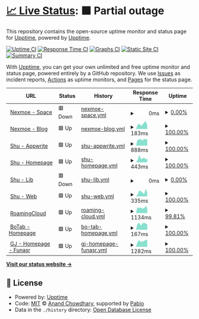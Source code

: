 # [📈 Live Status](https://demo.upptime.js.org): <!--live status--> **🟧 Partial outage**

This repository contains the open-source uptime monitor and status page for [Upptime](https://upptime.js.org), powered by [Upptime](https://github.com/upptime/upptime).

[![Uptime CI](https://github.com/nexmoe/upptime/workflows/Uptime%20CI/badge.svg)](https://github.com/nexmoe/upptime/actions?query=workflow%3A%22Uptime+CI%22)
[![Response Time CI](https://github.com/nexmoe/upptime/workflows/Response%20Time%20CI/badge.svg)](https://github.com/nexmoe/upptime/actions?query=workflow%3A%22Response+Time+CI%22)
[![Graphs CI](https://github.com/nexmoe/upptime/workflows/Graphs%20CI/badge.svg)](https://github.com/nexmoe/upptime/actions?query=workflow%3A%22Graphs+CI%22)
[![Static Site CI](https://github.com/nexmoe/upptime/workflows/Static%20Site%20CI/badge.svg)](https://github.com/nexmoe/upptime/actions?query=workflow%3A%22Static+Site+CI%22)
[![Summary CI](https://github.com/nexmoe/upptime/workflows/Summary%20CI/badge.svg)](https://github.com/nexmoe/upptime/actions?query=workflow%3A%22Summary+CI%22)

With [Upptime](https://upptime.js.org), you can get your own unlimited and free uptime monitor and status page, powered entirely by a GitHub repository. We use [Issues](https://github.com/upptime/upptime/issues) as incident reports, [Actions](https://github.com/nexmoe/upptime/actions) as uptime monitors, and [Pages](https://demo.upptime.js.org) for the status page.

<!--start: status pages-->
<!-- This summary is generated by Upptime (https://github.com/upptime/upptime) -->
<!-- Do not edit this manually, your changes will be overwritten -->
<!-- prettier-ignore -->
| URL | Status | History | Response Time | Uptime |
| --- | ------ | ------- | ------------- | ------ |
| <img alt="" src="https://icons.duckduckgo.com/ip3/i.nexmoe.com.ico" height="13"> [Nexmoe - Space](https://i.nexmoe.com) | 🟥 Down | [nexmoe-space.yml](https://github.com/nexmoe/upptime/commits/HEAD/history/nexmoe-space.yml) | <details><summary><img alt="Response time graph" src="./graphs/nexmoe-space/response-time-week.png" height="20"> 0ms</summary><br><a href="https://nexmoe.github.io/upptime/history/nexmoe-space"><img alt="Response time 3425" src="https://img.shields.io/endpoint?url=https%3A%2F%2Fraw.githubusercontent.com%2Fnexmoe%2Fupptime%2FHEAD%2Fapi%2Fnexmoe-space%2Fresponse-time.json"></a><br><a href="https://nexmoe.github.io/upptime/history/nexmoe-space"><img alt="24-hour response time 0" src="https://img.shields.io/endpoint?url=https%3A%2F%2Fraw.githubusercontent.com%2Fnexmoe%2Fupptime%2FHEAD%2Fapi%2Fnexmoe-space%2Fresponse-time-day.json"></a><br><a href="https://nexmoe.github.io/upptime/history/nexmoe-space"><img alt="7-day response time 0" src="https://img.shields.io/endpoint?url=https%3A%2F%2Fraw.githubusercontent.com%2Fnexmoe%2Fupptime%2FHEAD%2Fapi%2Fnexmoe-space%2Fresponse-time-week.json"></a><br><a href="https://nexmoe.github.io/upptime/history/nexmoe-space"><img alt="30-day response time 0" src="https://img.shields.io/endpoint?url=https%3A%2F%2Fraw.githubusercontent.com%2Fnexmoe%2Fupptime%2FHEAD%2Fapi%2Fnexmoe-space%2Fresponse-time-month.json"></a><br><a href="https://nexmoe.github.io/upptime/history/nexmoe-space"><img alt="1-year response time 3425" src="https://img.shields.io/endpoint?url=https%3A%2F%2Fraw.githubusercontent.com%2Fnexmoe%2Fupptime%2FHEAD%2Fapi%2Fnexmoe-space%2Fresponse-time-year.json"></a></details> | <details><summary><a href="https://nexmoe.github.io/upptime/history/nexmoe-space">0.00%</a></summary><a href="https://nexmoe.github.io/upptime/history/nexmoe-space"><img alt="All-time uptime 79.12%" src="https://img.shields.io/endpoint?url=https%3A%2F%2Fraw.githubusercontent.com%2Fnexmoe%2Fupptime%2FHEAD%2Fapi%2Fnexmoe-space%2Fuptime.json"></a><br><a href="https://nexmoe.github.io/upptime/history/nexmoe-space"><img alt="24-hour uptime 0.00%" src="https://img.shields.io/endpoint?url=https%3A%2F%2Fraw.githubusercontent.com%2Fnexmoe%2Fupptime%2FHEAD%2Fapi%2Fnexmoe-space%2Fuptime-day.json"></a><br><a href="https://nexmoe.github.io/upptime/history/nexmoe-space"><img alt="7-day uptime 0.00%" src="https://img.shields.io/endpoint?url=https%3A%2F%2Fraw.githubusercontent.com%2Fnexmoe%2Fupptime%2FHEAD%2Fapi%2Fnexmoe-space%2Fuptime-week.json"></a><br><a href="https://nexmoe.github.io/upptime/history/nexmoe-space"><img alt="30-day uptime 1.38%" src="https://img.shields.io/endpoint?url=https%3A%2F%2Fraw.githubusercontent.com%2Fnexmoe%2Fupptime%2FHEAD%2Fapi%2Fnexmoe-space%2Fuptime-month.json"></a><br><a href="https://nexmoe.github.io/upptime/history/nexmoe-space"><img alt="1-year uptime 79.12%" src="https://img.shields.io/endpoint?url=https%3A%2F%2Fraw.githubusercontent.com%2Fnexmoe%2Fupptime%2FHEAD%2Fapi%2Fnexmoe-space%2Fuptime-year.json"></a></details>
| <img alt="" src="https://icons.duckduckgo.com/ip3/nexmoe.com.ico" height="13"> [Nexmoe - Blog](https://nexmoe.com) | 🟩 Up | [nexmoe-blog.yml](https://github.com/nexmoe/upptime/commits/HEAD/history/nexmoe-blog.yml) | <details><summary><img alt="Response time graph" src="./graphs/nexmoe-blog/response-time-week.png" height="20"> 183ms</summary><br><a href="https://nexmoe.github.io/upptime/history/nexmoe-blog"><img alt="Response time 243" src="https://img.shields.io/endpoint?url=https%3A%2F%2Fraw.githubusercontent.com%2Fnexmoe%2Fupptime%2FHEAD%2Fapi%2Fnexmoe-blog%2Fresponse-time.json"></a><br><a href="https://nexmoe.github.io/upptime/history/nexmoe-blog"><img alt="24-hour response time 83" src="https://img.shields.io/endpoint?url=https%3A%2F%2Fraw.githubusercontent.com%2Fnexmoe%2Fupptime%2FHEAD%2Fapi%2Fnexmoe-blog%2Fresponse-time-day.json"></a><br><a href="https://nexmoe.github.io/upptime/history/nexmoe-blog"><img alt="7-day response time 183" src="https://img.shields.io/endpoint?url=https%3A%2F%2Fraw.githubusercontent.com%2Fnexmoe%2Fupptime%2FHEAD%2Fapi%2Fnexmoe-blog%2Fresponse-time-week.json"></a><br><a href="https://nexmoe.github.io/upptime/history/nexmoe-blog"><img alt="30-day response time 182" src="https://img.shields.io/endpoint?url=https%3A%2F%2Fraw.githubusercontent.com%2Fnexmoe%2Fupptime%2FHEAD%2Fapi%2Fnexmoe-blog%2Fresponse-time-month.json"></a><br><a href="https://nexmoe.github.io/upptime/history/nexmoe-blog"><img alt="1-year response time 243" src="https://img.shields.io/endpoint?url=https%3A%2F%2Fraw.githubusercontent.com%2Fnexmoe%2Fupptime%2FHEAD%2Fapi%2Fnexmoe-blog%2Fresponse-time-year.json"></a></details> | <details><summary><a href="https://nexmoe.github.io/upptime/history/nexmoe-blog">100.00%</a></summary><a href="https://nexmoe.github.io/upptime/history/nexmoe-blog"><img alt="All-time uptime 100.00%" src="https://img.shields.io/endpoint?url=https%3A%2F%2Fraw.githubusercontent.com%2Fnexmoe%2Fupptime%2FHEAD%2Fapi%2Fnexmoe-blog%2Fuptime.json"></a><br><a href="https://nexmoe.github.io/upptime/history/nexmoe-blog"><img alt="24-hour uptime 100.00%" src="https://img.shields.io/endpoint?url=https%3A%2F%2Fraw.githubusercontent.com%2Fnexmoe%2Fupptime%2FHEAD%2Fapi%2Fnexmoe-blog%2Fuptime-day.json"></a><br><a href="https://nexmoe.github.io/upptime/history/nexmoe-blog"><img alt="7-day uptime 100.00%" src="https://img.shields.io/endpoint?url=https%3A%2F%2Fraw.githubusercontent.com%2Fnexmoe%2Fupptime%2FHEAD%2Fapi%2Fnexmoe-blog%2Fuptime-week.json"></a><br><a href="https://nexmoe.github.io/upptime/history/nexmoe-blog"><img alt="30-day uptime 100.00%" src="https://img.shields.io/endpoint?url=https%3A%2F%2Fraw.githubusercontent.com%2Fnexmoe%2Fupptime%2FHEAD%2Fapi%2Fnexmoe-blog%2Fuptime-month.json"></a><br><a href="https://nexmoe.github.io/upptime/history/nexmoe-blog"><img alt="1-year uptime 100.00%" src="https://img.shields.io/endpoint?url=https%3A%2F%2Fraw.githubusercontent.com%2Fnexmoe%2Fupptime%2FHEAD%2Fapi%2Fnexmoe-blog%2Fuptime-year.json"></a></details>
| <img alt="" src="https://icons.duckduckgo.com/ip3/aw.xiaoshuapp.com.ico" height="13"> [Shu - Appwrite](https://aw.xiaoshuapp.com) | 🟩 Up | [shu-appwrite.yml](https://github.com/nexmoe/upptime/commits/HEAD/history/shu-appwrite.yml) | <details><summary><img alt="Response time graph" src="./graphs/shu-appwrite/response-time-week.png" height="20"> 888ms</summary><br><a href="https://nexmoe.github.io/upptime/history/shu-appwrite"><img alt="Response time 940" src="https://img.shields.io/endpoint?url=https%3A%2F%2Fraw.githubusercontent.com%2Fnexmoe%2Fupptime%2FHEAD%2Fapi%2Fshu-appwrite%2Fresponse-time.json"></a><br><a href="https://nexmoe.github.io/upptime/history/shu-appwrite"><img alt="24-hour response time 1269" src="https://img.shields.io/endpoint?url=https%3A%2F%2Fraw.githubusercontent.com%2Fnexmoe%2Fupptime%2FHEAD%2Fapi%2Fshu-appwrite%2Fresponse-time-day.json"></a><br><a href="https://nexmoe.github.io/upptime/history/shu-appwrite"><img alt="7-day response time 888" src="https://img.shields.io/endpoint?url=https%3A%2F%2Fraw.githubusercontent.com%2Fnexmoe%2Fupptime%2FHEAD%2Fapi%2Fshu-appwrite%2Fresponse-time-week.json"></a><br><a href="https://nexmoe.github.io/upptime/history/shu-appwrite"><img alt="30-day response time 864" src="https://img.shields.io/endpoint?url=https%3A%2F%2Fraw.githubusercontent.com%2Fnexmoe%2Fupptime%2FHEAD%2Fapi%2Fshu-appwrite%2Fresponse-time-month.json"></a><br><a href="https://nexmoe.github.io/upptime/history/shu-appwrite"><img alt="1-year response time 940" src="https://img.shields.io/endpoint?url=https%3A%2F%2Fraw.githubusercontent.com%2Fnexmoe%2Fupptime%2FHEAD%2Fapi%2Fshu-appwrite%2Fresponse-time-year.json"></a></details> | <details><summary><a href="https://nexmoe.github.io/upptime/history/shu-appwrite">100.00%</a></summary><a href="https://nexmoe.github.io/upptime/history/shu-appwrite"><img alt="All-time uptime 98.22%" src="https://img.shields.io/endpoint?url=https%3A%2F%2Fraw.githubusercontent.com%2Fnexmoe%2Fupptime%2FHEAD%2Fapi%2Fshu-appwrite%2Fuptime.json"></a><br><a href="https://nexmoe.github.io/upptime/history/shu-appwrite"><img alt="24-hour uptime 100.00%" src="https://img.shields.io/endpoint?url=https%3A%2F%2Fraw.githubusercontent.com%2Fnexmoe%2Fupptime%2FHEAD%2Fapi%2Fshu-appwrite%2Fuptime-day.json"></a><br><a href="https://nexmoe.github.io/upptime/history/shu-appwrite"><img alt="7-day uptime 100.00%" src="https://img.shields.io/endpoint?url=https%3A%2F%2Fraw.githubusercontent.com%2Fnexmoe%2Fupptime%2FHEAD%2Fapi%2Fshu-appwrite%2Fuptime-week.json"></a><br><a href="https://nexmoe.github.io/upptime/history/shu-appwrite"><img alt="30-day uptime 100.00%" src="https://img.shields.io/endpoint?url=https%3A%2F%2Fraw.githubusercontent.com%2Fnexmoe%2Fupptime%2FHEAD%2Fapi%2Fshu-appwrite%2Fuptime-month.json"></a><br><a href="https://nexmoe.github.io/upptime/history/shu-appwrite"><img alt="1-year uptime 98.22%" src="https://img.shields.io/endpoint?url=https%3A%2F%2Fraw.githubusercontent.com%2Fnexmoe%2Fupptime%2FHEAD%2Fapi%2Fshu-appwrite%2Fuptime-year.json"></a></details>
| <img alt="" src="https://icons.duckduckgo.com/ip3/xiaoshuapp.com.ico" height="13"> [Shu - Homepage](https://xiaoshuapp.com) | 🟩 Up | [shu-homepage.yml](https://github.com/nexmoe/upptime/commits/HEAD/history/shu-homepage.yml) | <details><summary><img alt="Response time graph" src="./graphs/shu-homepage/response-time-week.png" height="20"> 443ms</summary><br><a href="https://nexmoe.github.io/upptime/history/shu-homepage"><img alt="Response time 375" src="https://img.shields.io/endpoint?url=https%3A%2F%2Fraw.githubusercontent.com%2Fnexmoe%2Fupptime%2FHEAD%2Fapi%2Fshu-homepage%2Fresponse-time.json"></a><br><a href="https://nexmoe.github.io/upptime/history/shu-homepage"><img alt="24-hour response time 371" src="https://img.shields.io/endpoint?url=https%3A%2F%2Fraw.githubusercontent.com%2Fnexmoe%2Fupptime%2FHEAD%2Fapi%2Fshu-homepage%2Fresponse-time-day.json"></a><br><a href="https://nexmoe.github.io/upptime/history/shu-homepage"><img alt="7-day response time 443" src="https://img.shields.io/endpoint?url=https%3A%2F%2Fraw.githubusercontent.com%2Fnexmoe%2Fupptime%2FHEAD%2Fapi%2Fshu-homepage%2Fresponse-time-week.json"></a><br><a href="https://nexmoe.github.io/upptime/history/shu-homepage"><img alt="30-day response time 284" src="https://img.shields.io/endpoint?url=https%3A%2F%2Fraw.githubusercontent.com%2Fnexmoe%2Fupptime%2FHEAD%2Fapi%2Fshu-homepage%2Fresponse-time-month.json"></a><br><a href="https://nexmoe.github.io/upptime/history/shu-homepage"><img alt="1-year response time 375" src="https://img.shields.io/endpoint?url=https%3A%2F%2Fraw.githubusercontent.com%2Fnexmoe%2Fupptime%2FHEAD%2Fapi%2Fshu-homepage%2Fresponse-time-year.json"></a></details> | <details><summary><a href="https://nexmoe.github.io/upptime/history/shu-homepage">100.00%</a></summary><a href="https://nexmoe.github.io/upptime/history/shu-homepage"><img alt="All-time uptime 100.00%" src="https://img.shields.io/endpoint?url=https%3A%2F%2Fraw.githubusercontent.com%2Fnexmoe%2Fupptime%2FHEAD%2Fapi%2Fshu-homepage%2Fuptime.json"></a><br><a href="https://nexmoe.github.io/upptime/history/shu-homepage"><img alt="24-hour uptime 100.00%" src="https://img.shields.io/endpoint?url=https%3A%2F%2Fraw.githubusercontent.com%2Fnexmoe%2Fupptime%2FHEAD%2Fapi%2Fshu-homepage%2Fuptime-day.json"></a><br><a href="https://nexmoe.github.io/upptime/history/shu-homepage"><img alt="7-day uptime 100.00%" src="https://img.shields.io/endpoint?url=https%3A%2F%2Fraw.githubusercontent.com%2Fnexmoe%2Fupptime%2FHEAD%2Fapi%2Fshu-homepage%2Fuptime-week.json"></a><br><a href="https://nexmoe.github.io/upptime/history/shu-homepage"><img alt="30-day uptime 100.00%" src="https://img.shields.io/endpoint?url=https%3A%2F%2Fraw.githubusercontent.com%2Fnexmoe%2Fupptime%2FHEAD%2Fapi%2Fshu-homepage%2Fuptime-month.json"></a><br><a href="https://nexmoe.github.io/upptime/history/shu-homepage"><img alt="1-year uptime 100.00%" src="https://img.shields.io/endpoint?url=https%3A%2F%2Fraw.githubusercontent.com%2Fnexmoe%2Fupptime%2FHEAD%2Fapi%2Fshu-homepage%2Fuptime-year.json"></a></details>
| <img alt="" src="https://icons.duckduckgo.com/ip3/lib.xiaoshuapp.com.ico" height="13"> [Shu - Lib](https://lib.xiaoshuapp.com) | 🟥 Down | [shu-lib.yml](https://github.com/nexmoe/upptime/commits/HEAD/history/shu-lib.yml) | <details><summary><img alt="Response time graph" src="./graphs/shu-lib/response-time-week.png" height="20"> 0ms</summary><br><a href="https://nexmoe.github.io/upptime/history/shu-lib"><img alt="Response time 932" src="https://img.shields.io/endpoint?url=https%3A%2F%2Fraw.githubusercontent.com%2Fnexmoe%2Fupptime%2FHEAD%2Fapi%2Fshu-lib%2Fresponse-time.json"></a><br><a href="https://nexmoe.github.io/upptime/history/shu-lib"><img alt="24-hour response time 0" src="https://img.shields.io/endpoint?url=https%3A%2F%2Fraw.githubusercontent.com%2Fnexmoe%2Fupptime%2FHEAD%2Fapi%2Fshu-lib%2Fresponse-time-day.json"></a><br><a href="https://nexmoe.github.io/upptime/history/shu-lib"><img alt="7-day response time 0" src="https://img.shields.io/endpoint?url=https%3A%2F%2Fraw.githubusercontent.com%2Fnexmoe%2Fupptime%2FHEAD%2Fapi%2Fshu-lib%2Fresponse-time-week.json"></a><br><a href="https://nexmoe.github.io/upptime/history/shu-lib"><img alt="30-day response time 0" src="https://img.shields.io/endpoint?url=https%3A%2F%2Fraw.githubusercontent.com%2Fnexmoe%2Fupptime%2FHEAD%2Fapi%2Fshu-lib%2Fresponse-time-month.json"></a><br><a href="https://nexmoe.github.io/upptime/history/shu-lib"><img alt="1-year response time 932" src="https://img.shields.io/endpoint?url=https%3A%2F%2Fraw.githubusercontent.com%2Fnexmoe%2Fupptime%2FHEAD%2Fapi%2Fshu-lib%2Fresponse-time-year.json"></a></details> | <details><summary><a href="https://nexmoe.github.io/upptime/history/shu-lib">0.00%</a></summary><a href="https://nexmoe.github.io/upptime/history/shu-lib"><img alt="All-time uptime 75.23%" src="https://img.shields.io/endpoint?url=https%3A%2F%2Fraw.githubusercontent.com%2Fnexmoe%2Fupptime%2FHEAD%2Fapi%2Fshu-lib%2Fuptime.json"></a><br><a href="https://nexmoe.github.io/upptime/history/shu-lib"><img alt="24-hour uptime 0.00%" src="https://img.shields.io/endpoint?url=https%3A%2F%2Fraw.githubusercontent.com%2Fnexmoe%2Fupptime%2FHEAD%2Fapi%2Fshu-lib%2Fuptime-day.json"></a><br><a href="https://nexmoe.github.io/upptime/history/shu-lib"><img alt="7-day uptime 0.00%" src="https://img.shields.io/endpoint?url=https%3A%2F%2Fraw.githubusercontent.com%2Fnexmoe%2Fupptime%2FHEAD%2Fapi%2Fshu-lib%2Fuptime-week.json"></a><br><a href="https://nexmoe.github.io/upptime/history/shu-lib"><img alt="30-day uptime 1.38%" src="https://img.shields.io/endpoint?url=https%3A%2F%2Fraw.githubusercontent.com%2Fnexmoe%2Fupptime%2FHEAD%2Fapi%2Fshu-lib%2Fuptime-month.json"></a><br><a href="https://nexmoe.github.io/upptime/history/shu-lib"><img alt="1-year uptime 75.23%" src="https://img.shields.io/endpoint?url=https%3A%2F%2Fraw.githubusercontent.com%2Fnexmoe%2Fupptime%2FHEAD%2Fapi%2Fshu-lib%2Fuptime-year.json"></a></details>
| <img alt="" src="https://icons.duckduckgo.com/ip3/pro.xiaoshuapp.com.ico" height="13"> [Shu - Web](https://pro.xiaoshuapp.com) | 🟩 Up | [shu-web.yml](https://github.com/nexmoe/upptime/commits/HEAD/history/shu-web.yml) | <details><summary><img alt="Response time graph" src="./graphs/shu-web/response-time-week.png" height="20"> 335ms</summary><br><a href="https://nexmoe.github.io/upptime/history/shu-web"><img alt="Response time 397" src="https://img.shields.io/endpoint?url=https%3A%2F%2Fraw.githubusercontent.com%2Fnexmoe%2Fupptime%2FHEAD%2Fapi%2Fshu-web%2Fresponse-time.json"></a><br><a href="https://nexmoe.github.io/upptime/history/shu-web"><img alt="24-hour response time 123" src="https://img.shields.io/endpoint?url=https%3A%2F%2Fraw.githubusercontent.com%2Fnexmoe%2Fupptime%2FHEAD%2Fapi%2Fshu-web%2Fresponse-time-day.json"></a><br><a href="https://nexmoe.github.io/upptime/history/shu-web"><img alt="7-day response time 335" src="https://img.shields.io/endpoint?url=https%3A%2F%2Fraw.githubusercontent.com%2Fnexmoe%2Fupptime%2FHEAD%2Fapi%2Fshu-web%2Fresponse-time-week.json"></a><br><a href="https://nexmoe.github.io/upptime/history/shu-web"><img alt="30-day response time 346" src="https://img.shields.io/endpoint?url=https%3A%2F%2Fraw.githubusercontent.com%2Fnexmoe%2Fupptime%2FHEAD%2Fapi%2Fshu-web%2Fresponse-time-month.json"></a><br><a href="https://nexmoe.github.io/upptime/history/shu-web"><img alt="1-year response time 397" src="https://img.shields.io/endpoint?url=https%3A%2F%2Fraw.githubusercontent.com%2Fnexmoe%2Fupptime%2FHEAD%2Fapi%2Fshu-web%2Fresponse-time-year.json"></a></details> | <details><summary><a href="https://nexmoe.github.io/upptime/history/shu-web">100.00%</a></summary><a href="https://nexmoe.github.io/upptime/history/shu-web"><img alt="All-time uptime 100.00%" src="https://img.shields.io/endpoint?url=https%3A%2F%2Fraw.githubusercontent.com%2Fnexmoe%2Fupptime%2FHEAD%2Fapi%2Fshu-web%2Fuptime.json"></a><br><a href="https://nexmoe.github.io/upptime/history/shu-web"><img alt="24-hour uptime 100.00%" src="https://img.shields.io/endpoint?url=https%3A%2F%2Fraw.githubusercontent.com%2Fnexmoe%2Fupptime%2FHEAD%2Fapi%2Fshu-web%2Fuptime-day.json"></a><br><a href="https://nexmoe.github.io/upptime/history/shu-web"><img alt="7-day uptime 100.00%" src="https://img.shields.io/endpoint?url=https%3A%2F%2Fraw.githubusercontent.com%2Fnexmoe%2Fupptime%2FHEAD%2Fapi%2Fshu-web%2Fuptime-week.json"></a><br><a href="https://nexmoe.github.io/upptime/history/shu-web"><img alt="30-day uptime 100.00%" src="https://img.shields.io/endpoint?url=https%3A%2F%2Fraw.githubusercontent.com%2Fnexmoe%2Fupptime%2FHEAD%2Fapi%2Fshu-web%2Fuptime-month.json"></a><br><a href="https://nexmoe.github.io/upptime/history/shu-web"><img alt="1-year uptime 100.00%" src="https://img.shields.io/endpoint?url=https%3A%2F%2Fraw.githubusercontent.com%2Fnexmoe%2Fupptime%2FHEAD%2Fapi%2Fshu-web%2Fuptime-year.json"></a></details>
| <img alt="" src="https://icons.duckduckgo.com/ip3/roam.mixcm.com.ico" height="13"> [RoamingCloud](https://roam.mixcm.com) | 🟩 Up | [roaming-cloud.yml](https://github.com/nexmoe/upptime/commits/HEAD/history/roaming-cloud.yml) | <details><summary><img alt="Response time graph" src="./graphs/roaming-cloud/response-time-week.png" height="20"> 1134ms</summary><br><a href="https://nexmoe.github.io/upptime/history/roaming-cloud"><img alt="Response time 1076" src="https://img.shields.io/endpoint?url=https%3A%2F%2Fraw.githubusercontent.com%2Fnexmoe%2Fupptime%2FHEAD%2Fapi%2Froaming-cloud%2Fresponse-time.json"></a><br><a href="https://nexmoe.github.io/upptime/history/roaming-cloud"><img alt="24-hour response time 1225" src="https://img.shields.io/endpoint?url=https%3A%2F%2Fraw.githubusercontent.com%2Fnexmoe%2Fupptime%2FHEAD%2Fapi%2Froaming-cloud%2Fresponse-time-day.json"></a><br><a href="https://nexmoe.github.io/upptime/history/roaming-cloud"><img alt="7-day response time 1134" src="https://img.shields.io/endpoint?url=https%3A%2F%2Fraw.githubusercontent.com%2Fnexmoe%2Fupptime%2FHEAD%2Fapi%2Froaming-cloud%2Fresponse-time-week.json"></a><br><a href="https://nexmoe.github.io/upptime/history/roaming-cloud"><img alt="30-day response time 1178" src="https://img.shields.io/endpoint?url=https%3A%2F%2Fraw.githubusercontent.com%2Fnexmoe%2Fupptime%2FHEAD%2Fapi%2Froaming-cloud%2Fresponse-time-month.json"></a><br><a href="https://nexmoe.github.io/upptime/history/roaming-cloud"><img alt="1-year response time 1076" src="https://img.shields.io/endpoint?url=https%3A%2F%2Fraw.githubusercontent.com%2Fnexmoe%2Fupptime%2FHEAD%2Fapi%2Froaming-cloud%2Fresponse-time-year.json"></a></details> | <details><summary><a href="https://nexmoe.github.io/upptime/history/roaming-cloud">99.81%</a></summary><a href="https://nexmoe.github.io/upptime/history/roaming-cloud"><img alt="All-time uptime 95.85%" src="https://img.shields.io/endpoint?url=https%3A%2F%2Fraw.githubusercontent.com%2Fnexmoe%2Fupptime%2FHEAD%2Fapi%2Froaming-cloud%2Fuptime.json"></a><br><a href="https://nexmoe.github.io/upptime/history/roaming-cloud"><img alt="24-hour uptime 100.00%" src="https://img.shields.io/endpoint?url=https%3A%2F%2Fraw.githubusercontent.com%2Fnexmoe%2Fupptime%2FHEAD%2Fapi%2Froaming-cloud%2Fuptime-day.json"></a><br><a href="https://nexmoe.github.io/upptime/history/roaming-cloud"><img alt="7-day uptime 99.81%" src="https://img.shields.io/endpoint?url=https%3A%2F%2Fraw.githubusercontent.com%2Fnexmoe%2Fupptime%2FHEAD%2Fapi%2Froaming-cloud%2Fuptime-week.json"></a><br><a href="https://nexmoe.github.io/upptime/history/roaming-cloud"><img alt="30-day uptime 99.96%" src="https://img.shields.io/endpoint?url=https%3A%2F%2Fraw.githubusercontent.com%2Fnexmoe%2Fupptime%2FHEAD%2Fapi%2Froaming-cloud%2Fuptime-month.json"></a><br><a href="https://nexmoe.github.io/upptime/history/roaming-cloud"><img alt="1-year uptime 95.85%" src="https://img.shields.io/endpoint?url=https%3A%2F%2Fraw.githubusercontent.com%2Fnexmoe%2Fupptime%2FHEAD%2Fapi%2Froaming-cloud%2Fuptime-year.json"></a></details>
| <img alt="" src="https://icons.duckduckgo.com/ip3/botab.net.ico" height="13"> [BoTab - Homepage](https://botab.net) | 🟩 Up | [bo-tab-homepage.yml](https://github.com/nexmoe/upptime/commits/HEAD/history/bo-tab-homepage.yml) | <details><summary><img alt="Response time graph" src="./graphs/bo-tab-homepage/response-time-week.png" height="20"> 167ms</summary><br><a href="https://nexmoe.github.io/upptime/history/bo-tab-homepage"><img alt="Response time 182" src="https://img.shields.io/endpoint?url=https%3A%2F%2Fraw.githubusercontent.com%2Fnexmoe%2Fupptime%2FHEAD%2Fapi%2Fbo-tab-homepage%2Fresponse-time.json"></a><br><a href="https://nexmoe.github.io/upptime/history/bo-tab-homepage"><img alt="24-hour response time 213" src="https://img.shields.io/endpoint?url=https%3A%2F%2Fraw.githubusercontent.com%2Fnexmoe%2Fupptime%2FHEAD%2Fapi%2Fbo-tab-homepage%2Fresponse-time-day.json"></a><br><a href="https://nexmoe.github.io/upptime/history/bo-tab-homepage"><img alt="7-day response time 167" src="https://img.shields.io/endpoint?url=https%3A%2F%2Fraw.githubusercontent.com%2Fnexmoe%2Fupptime%2FHEAD%2Fapi%2Fbo-tab-homepage%2Fresponse-time-week.json"></a><br><a href="https://nexmoe.github.io/upptime/history/bo-tab-homepage"><img alt="30-day response time 178" src="https://img.shields.io/endpoint?url=https%3A%2F%2Fraw.githubusercontent.com%2Fnexmoe%2Fupptime%2FHEAD%2Fapi%2Fbo-tab-homepage%2Fresponse-time-month.json"></a><br><a href="https://nexmoe.github.io/upptime/history/bo-tab-homepage"><img alt="1-year response time 182" src="https://img.shields.io/endpoint?url=https%3A%2F%2Fraw.githubusercontent.com%2Fnexmoe%2Fupptime%2FHEAD%2Fapi%2Fbo-tab-homepage%2Fresponse-time-year.json"></a></details> | <details><summary><a href="https://nexmoe.github.io/upptime/history/bo-tab-homepage">100.00%</a></summary><a href="https://nexmoe.github.io/upptime/history/bo-tab-homepage"><img alt="All-time uptime 100.00%" src="https://img.shields.io/endpoint?url=https%3A%2F%2Fraw.githubusercontent.com%2Fnexmoe%2Fupptime%2FHEAD%2Fapi%2Fbo-tab-homepage%2Fuptime.json"></a><br><a href="https://nexmoe.github.io/upptime/history/bo-tab-homepage"><img alt="24-hour uptime 100.00%" src="https://img.shields.io/endpoint?url=https%3A%2F%2Fraw.githubusercontent.com%2Fnexmoe%2Fupptime%2FHEAD%2Fapi%2Fbo-tab-homepage%2Fuptime-day.json"></a><br><a href="https://nexmoe.github.io/upptime/history/bo-tab-homepage"><img alt="7-day uptime 100.00%" src="https://img.shields.io/endpoint?url=https%3A%2F%2Fraw.githubusercontent.com%2Fnexmoe%2Fupptime%2FHEAD%2Fapi%2Fbo-tab-homepage%2Fuptime-week.json"></a><br><a href="https://nexmoe.github.io/upptime/history/bo-tab-homepage"><img alt="30-day uptime 100.00%" src="https://img.shields.io/endpoint?url=https%3A%2F%2Fraw.githubusercontent.com%2Fnexmoe%2Fupptime%2FHEAD%2Fapi%2Fbo-tab-homepage%2Fuptime-month.json"></a><br><a href="https://nexmoe.github.io/upptime/history/bo-tab-homepage"><img alt="1-year uptime 100.00%" src="https://img.shields.io/endpoint?url=https%3A%2F%2Fraw.githubusercontent.com%2Fnexmoe%2Fupptime%2FHEAD%2Fapi%2Fbo-tab-homepage%2Fuptime-year.json"></a></details>
| <img alt="" src="https://icons.duckduckgo.com/ip3/paraformer-admin-funasr.550w.run.ico" height="13"> [GJ - Homepage - Funasr](https://paraformer-admin-funasr.550w.run) | 🟩 Up | [gj-homepage-funasr.yml](https://github.com/nexmoe/upptime/commits/HEAD/history/gj-homepage-funasr.yml) | <details><summary><img alt="Response time graph" src="./graphs/gj-homepage-funasr/response-time-week.png" height="20"> 1282ms</summary><br><a href="https://nexmoe.github.io/upptime/history/gj-homepage-funasr"><img alt="Response time 1184" src="https://img.shields.io/endpoint?url=https%3A%2F%2Fraw.githubusercontent.com%2Fnexmoe%2Fupptime%2FHEAD%2Fapi%2Fgj-homepage-funasr%2Fresponse-time.json"></a><br><a href="https://nexmoe.github.io/upptime/history/gj-homepage-funasr"><img alt="24-hour response time 1310" src="https://img.shields.io/endpoint?url=https%3A%2F%2Fraw.githubusercontent.com%2Fnexmoe%2Fupptime%2FHEAD%2Fapi%2Fgj-homepage-funasr%2Fresponse-time-day.json"></a><br><a href="https://nexmoe.github.io/upptime/history/gj-homepage-funasr"><img alt="7-day response time 1282" src="https://img.shields.io/endpoint?url=https%3A%2F%2Fraw.githubusercontent.com%2Fnexmoe%2Fupptime%2FHEAD%2Fapi%2Fgj-homepage-funasr%2Fresponse-time-week.json"></a><br><a href="https://nexmoe.github.io/upptime/history/gj-homepage-funasr"><img alt="30-day response time 1184" src="https://img.shields.io/endpoint?url=https%3A%2F%2Fraw.githubusercontent.com%2Fnexmoe%2Fupptime%2FHEAD%2Fapi%2Fgj-homepage-funasr%2Fresponse-time-month.json"></a><br><a href="https://nexmoe.github.io/upptime/history/gj-homepage-funasr"><img alt="1-year response time 1184" src="https://img.shields.io/endpoint?url=https%3A%2F%2Fraw.githubusercontent.com%2Fnexmoe%2Fupptime%2FHEAD%2Fapi%2Fgj-homepage-funasr%2Fresponse-time-year.json"></a></details> | <details><summary><a href="https://nexmoe.github.io/upptime/history/gj-homepage-funasr">100.00%</a></summary><a href="https://nexmoe.github.io/upptime/history/gj-homepage-funasr"><img alt="All-time uptime 99.88%" src="https://img.shields.io/endpoint?url=https%3A%2F%2Fraw.githubusercontent.com%2Fnexmoe%2Fupptime%2FHEAD%2Fapi%2Fgj-homepage-funasr%2Fuptime.json"></a><br><a href="https://nexmoe.github.io/upptime/history/gj-homepage-funasr"><img alt="24-hour uptime 100.00%" src="https://img.shields.io/endpoint?url=https%3A%2F%2Fraw.githubusercontent.com%2Fnexmoe%2Fupptime%2FHEAD%2Fapi%2Fgj-homepage-funasr%2Fuptime-day.json"></a><br><a href="https://nexmoe.github.io/upptime/history/gj-homepage-funasr"><img alt="7-day uptime 100.00%" src="https://img.shields.io/endpoint?url=https%3A%2F%2Fraw.githubusercontent.com%2Fnexmoe%2Fupptime%2FHEAD%2Fapi%2Fgj-homepage-funasr%2Fuptime-week.json"></a><br><a href="https://nexmoe.github.io/upptime/history/gj-homepage-funasr"><img alt="30-day uptime 99.88%" src="https://img.shields.io/endpoint?url=https%3A%2F%2Fraw.githubusercontent.com%2Fnexmoe%2Fupptime%2FHEAD%2Fapi%2Fgj-homepage-funasr%2Fuptime-month.json"></a><br><a href="https://nexmoe.github.io/upptime/history/gj-homepage-funasr"><img alt="1-year uptime 99.88%" src="https://img.shields.io/endpoint?url=https%3A%2F%2Fraw.githubusercontent.com%2Fnexmoe%2Fupptime%2FHEAD%2Fapi%2Fgj-homepage-funasr%2Fuptime-year.json"></a></details>

<!--end: status pages-->

[**Visit our status website →**](https://demo.upptime.js.org)

## 📄 License

- Powered by: [Upptime](https://github.com/upptime/upptime)
- Code: [MIT](./LICENSE) © [Anand Chowdhary](https://anandchowdhary.com), supported by [Pabio](https://pabio.com)
- Data in the `./history` directory: [Open Database License](https://opendatacommons.org/licenses/odbl/1-0/)
